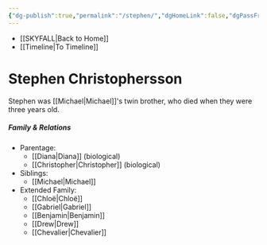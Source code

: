 ```yaml
---
{"dg-publish":true,"permalink":"/stephen/","dgHomeLink":false,"dgPassFrontmatter":false}
---
```


- [[SKYFALL|Back to Home]]
- [[Timeline|To Timeline]]

# Stephen Christophersson
Stephen was [[Michael|Michael]]'s twin brother, who died when they were three years old. 

##### Family & Relations
- Parentage: 
	- [[Diana|Diana]] (biological)
	- [[Christopher|Christopher]] (biological)
- Siblings: 
	- [[Michael|Michael]]
- Extended Family: 
	- [[Chloë|Chloë]]
	- [[Gabriel|Gabriel]]
	- [[Benjamin|Benjamin]]
	- [[Drew|Drew]]
	- [[Chevalier|Chevalier]]